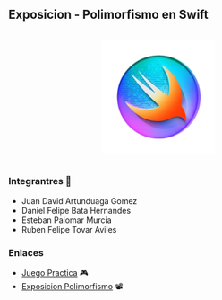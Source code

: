## Exposicion - Polimorfismo en Swift 

<div style="width: 100%; padding: 1rem; display: flex; justify-content: center; align-items: center;">
    <img src="Img/Fondo_Swift.png" alt="" width="40%" height="auto">
</div>


### Integrantres 👥
* Juan David Artunduaga Gomez
* Daniel Felipe Bata Hernandes
* Esteban Palomar Murcia
* Ruben Felipe Tovar Aviles

### Enlaces
* [Juego Practica](https://kahoot.it/solo/?quizId=ec6208a7-4504-4f17-960d-ff8438b85573 "Polimorfismo Swift") 🎮
* [Exposicion Polimorfismo](https://youtu.be/cfBte6pCjwY "Polimorfismo Swift") 📽️